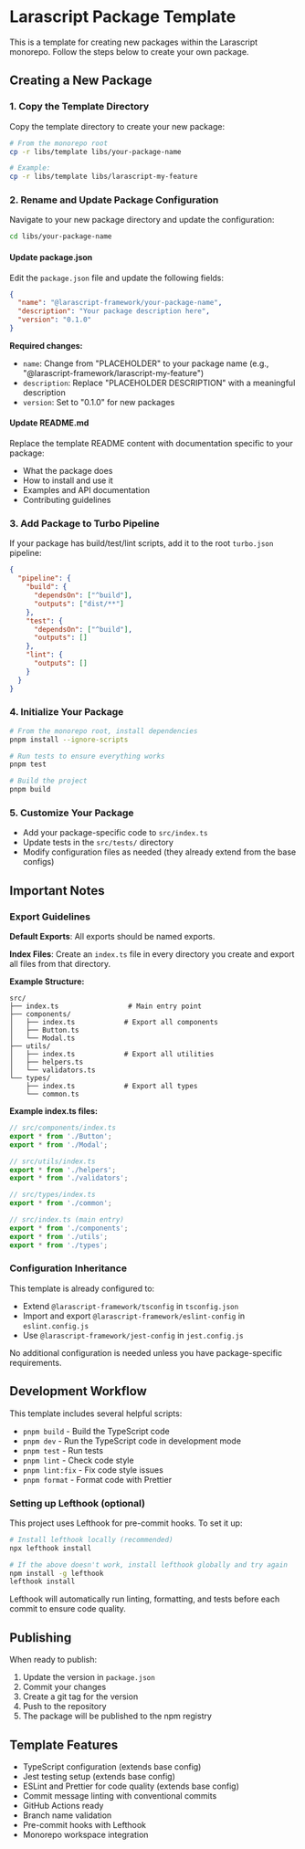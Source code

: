 # Larascript Package Template

This is a template for creating new packages within the Larascript monorepo. Follow the steps below to create your own package.

## Creating a New Package

### 1. Copy the Template Directory

Copy the template directory to create your new package:

```bash
# From the monorepo root
cp -r libs/template libs/your-package-name

# Example:
cp -r libs/template libs/larascript-my-feature
```

### 2. Rename and Update Package Configuration

Navigate to your new package directory and update the configuration:

```bash
cd libs/your-package-name
```

#### Update package.json

Edit the `package.json` file and update the following fields:

```json
{
  "name": "@larascript-framework/your-package-name",
  "description": "Your package description here",
  "version": "0.1.0"
}
```

**Required changes:**
- `name`: Change from "PLACEHOLDER" to your package name (e.g., "@larascript-framework/larascript-my-feature")
- `description`: Replace "PLACEHOLDER DESCRIPTION" with a meaningful description
- `version`: Set to "0.1.0" for new packages

#### Update README.md

Replace the template README content with documentation specific to your package:
- What the package does
- How to install and use it
- Examples and API documentation
- Contributing guidelines

### 3. Add Package to Turbo Pipeline

If your package has build/test/lint scripts, add it to the root `turbo.json` pipeline:

```json
{
  "pipeline": {
    "build": {
      "dependsOn": ["^build"],
      "outputs": ["dist/**"]
    },
    "test": {
      "dependsOn": ["^build"],
      "outputs": []
    },
    "lint": {
      "outputs": []
    }
  }
}
```

### 4. Initialize Your Package

```bash
# From the monorepo root, install dependencies
pnpm install --ignore-scripts

# Run tests to ensure everything works
pnpm test

# Build the project
pnpm build
```

### 5. Customize Your Package

- Add your package-specific code to `src/index.ts`
- Update tests in the `src/tests/` directory
- Modify configuration files as needed (they already extend from the base configs)

## Important Notes

### Export Guidelines

**Default Exports**: All exports should be named exports.

**Index Files**: Create an `index.ts` file in every directory you create and export all files from that directory.

**Example Structure:**
```
src/
├── index.ts                 # Main entry point
├── components/
│   ├── index.ts            # Export all components
│   ├── Button.ts
│   └── Modal.ts
├── utils/
│   ├── index.ts            # Export all utilities
│   ├── helpers.ts
│   └── validators.ts
└── types/
    ├── index.ts            # Export all types
    └── common.ts
```

**Example index.ts files:**

```typescript
// src/components/index.ts
export * from './Button';
export * from './Modal';

// src/utils/index.ts
export * from './helpers';
export * from './validators';

// src/types/index.ts
export * from './common';

// src/index.ts (main entry)
export * from './components';
export * from './utils';
export * from './types';
```

### Configuration Inheritance

This template is already configured to:
- Extend `@larascript-framework/tsconfig` in `tsconfig.json`
- Import and export `@larascript-framework/eslint-config` in `eslint.config.js`
- Use `@larascript-framework/jest-config` in `jest.config.js`

No additional configuration is needed unless you have package-specific requirements.

## Development Workflow

This template includes several helpful scripts:

- `pnpm build` - Build the TypeScript code
- `pnpm dev` - Run the TypeScript code in development mode
- `pnpm test` - Run tests
- `pnpm lint` - Check code style
- `pnpm lint:fix` - Fix code style issues
- `pnpm format` - Format code with Prettier

### Setting up Lefthook (optional)

This project uses Lefthook for pre-commit hooks. To set it up:

```bash
# Install lefthook locally (recommended)
npx lefthook install

# If the above doesn't work, install lefthook globally and try again
npm install -g lefthook
lefthook install
```

Lefthook will automatically run linting, formatting, and tests before each commit to ensure code quality.

## Publishing

When ready to publish:

1. Update the version in `package.json`
2. Commit your changes
3. Create a git tag for the version
4. Push to the repository
5. The package will be published to the npm registry

## Template Features

- TypeScript configuration (extends base config)
- Jest testing setup (extends base config)
- ESLint and Prettier for code quality (extends base config)
- Commit message linting with conventional commits
- GitHub Actions ready
- Branch name validation
- Pre-commit hooks with Lefthook
- Monorepo workspace integration
